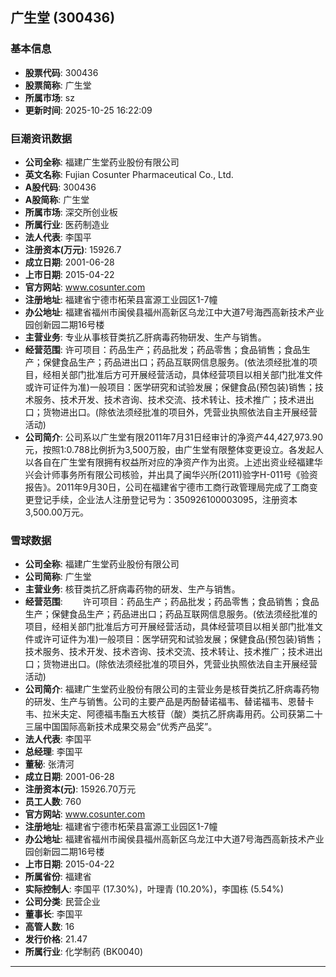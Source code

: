 ## 广生堂 (300436)

### 基本信息

- **股票代码**: 300436
- **股票简称**: 广生堂
- **所属市场**: sz
- **更新时间**: 2025-10-25 16:22:09

### 巨潮资讯数据

- **公司全称**: 福建广生堂药业股份有限公司
- **英文名称**: Fujian Cosunter Pharmaceutical Co., Ltd.
- **A股代码**: 300436
- **A股简称**: 广生堂
- **所属市场**: 深交所创业板
- **所属行业**: 医药制造业
- **法人代表**: 李国平
- **注册资本(万元)**: 15926.7
- **成立日期**: 2001-06-28
- **上市日期**: 2015-04-22
- **官方网站**: www.cosunter.com
- **注册地址**: 福建省宁德市柘荣县富源工业园区1-7幢
- **办公地址**: 福建省福州市闽侯县福州高新区乌龙江中大道7号海西高新技术产业园创新园二期16号楼
- **主营业务**: 专业从事核苷类抗乙肝病毒药物研发、生产与销售。
- **经营范围**: 许可项目：药品生产；药品批发；药品零售；食品销售；食品生产；保健食品生产；药品进出口；药品互联网信息服务。(依法须经批准的项目，经相关部门批准后方可开展经营活动，具体经营项目以相关部门批准文件或许可证件为准)一般项目：医学研究和试验发展；保健食品(预包装)销售；技术服务、技术开发、技术咨询、技术交流、技术转让、技术推广；技术进出口；货物进出口。(除依法须经批准的项目外，凭营业执照依法自主开展经营活动)
- **公司简介**: 公司系以广生堂有限2011年7月31日经审计的净资产44,427,973.90元，按照1:0.788比例折为3,500万股，由广生堂有限整体变更设立。各发起人以各自在广生堂有限拥有权益所对应的净资产作为出资。上述出资业经福建华兴会计师事务所有限公司核验，并出具了闽华兴所(2011)验字H-011号《验资报告》。2011年9月30日，公司在福建省宁德市工商行政管理局完成了工商变更登记手续，企业法人注册登记号为：350926100003095，注册资本3,500.00万元。

### 雪球数据

- **公司全称**: 福建广生堂药业股份有限公司
- **公司简称**: 广生堂
- **主营业务**: 核苷类抗乙肝病毒药物的研发、生产与销售。
- **经营范围**: 　　许可项目：药品生产；药品批发；药品零售；食品销售；食品生产；保健食品生产；药品进出口；药品互联网信息服务。(依法须经批准的项目，经相关部门批准后方可开展经营活动，具体经营项目以相关部门批准文件或许可证件为准)一般项目：医学研究和试验发展；保健食品(预包装)销售；技术服务、技术开发、技术咨询、技术交流、技术转让、技术推广；技术进出口；货物进出口。(除依法须经批准的项目外，凭营业执照依法自主开展经营活动)
- **公司简介**: 福建广生堂药业股份有限公司的主营业务是核苷类抗乙肝病毒药物的研发、生产与销售。公司的主要产品是丙酚替诺福韦、替诺福韦、恩替卡韦、拉米夫定、阿德福韦酯五大核苷（酸）类抗乙肝病毒用药。公司获第二十三届中国国际高新技术成果交易会“优秀产品奖”。
- **法人代表**: 李国平
- **总经理**: 李国平
- **董秘**: 张清河
- **成立日期**: 2001-06-28
- **注册资本(元)**: 15926.70万元
- **员工人数**: 760
- **官方网站**: www.cosunter.com
- **注册地址**: 福建省宁德市柘荣县富源工业园区1-7幢
- **办公地址**: 福建省福州市闽侯县福州高新区乌龙江中大道7号海西高新技术产业园创新园二期16号楼
- **上市日期**: 2015-04-22
- **所属省份**: 福建省
- **实际控制人**: 李国平 (17.30%)，叶理青 (10.20%)，李国栋 (5.54%)
- **公司分类**: 民营企业
- **董事长**: 李国平
- **高管人数**: 16
- **发行价格**: 21.47
- **所属行业**: 化学制药 (BK0040)

---